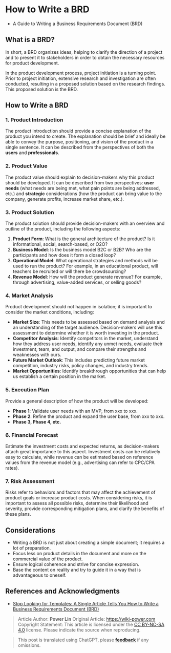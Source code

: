 # How to Write a BRD

- A Guide to Writing a Business Requirements Document (BRD)

## What is a BRD?

In short, a BRD organizes ideas, helping to clarify the direction of a project and to present it to stakeholders in order to obtain the necessary resources for product development.

In the product development process, project initiation is a turning point. Prior to project initiation, extensive research and investigation are often conducted, resulting in a proposed solution based on the research findings. This proposed solution is the BRD.

## How to Write a BRD

### 1. Product Introduction

The product introduction should provide a concise explanation of the product you intend to create. The explanation should be brief and ideally be able to convey the purpose, positioning, and vision of the product in a single sentence. It can be described from the perspectives of both the **users** and **professionals**.

### 2. Product Value

The product value should explain to decision-makers why this product should be developed. It can be described from two perspectives: **user needs** (what needs are being met, what pain points are being addressed, etc.) and **strategic** considerations (how the product can bring value to the company, generate profits, increase market share, etc.).

### 3. Product Solution

The product solution should provide decision-makers with an overview and outline of the product, including the following aspects:

1. **Product Form**: What is the general architecture of the product? Is it informational, social, search-based, or O2O?
2. **Business Model**: Is the business model B2C or B2B? Who are the participants and how does it form a closed loop?
3. **Operational Model**: What operational strategies and methods will be used to run the product? For example, in an educational product, will teachers be recruited or will there be crowdsourcing?
4. **Revenue Model**: How will the product generate revenue? For example, through advertising, value-added services, or selling goods?

### 4. Market Analysis

Product development should not happen in isolation; it is important to consider the market conditions, including:

- **Market Size**: This needs to be assessed based on demand analysis and an understanding of the target audience. Decision-makers will use this assessment to determine whether it is worth investing in the product.
- **Competitor Analysis**: Identify competitors in the market, understand how they address user needs, identify any unmet needs, evaluate their investment, team, and output, and compare their strengths and weaknesses with ours.
- **Future Market Outlook**: This includes predicting future market competition, industry risks, policy changes, and industry trends.
- **Market Opportunities**: Identify breakthrough opportunities that can help us establish a certain position in the market.

### 5. Execution Plan

Provide a general description of how the product will be developed:

- **Phase 1**: Validate user needs with an MVP, from xxx to xxx.
- **Phase 2**: Refine the product and expand the user base, from xxx to xxx.
- **Phase 3, Phase 4, etc.**

### 6. Financial Forecast

Estimate the investment costs and expected returns, as decision-makers attach great importance to this aspect. Investment costs can be relatively easy to calculate, while revenue can be estimated based on reference values from the revenue model (e.g., advertising can refer to CPC/CPA rates).

### 7. Risk Assessment

Risks refer to behaviors and factors that may affect the achievement of product goals or increase product costs. When considering risks, it is important to assess all possible risks, determine their likelihood and severity, provide corresponding mitigation plans, and clarify the benefits of these plans.

## Considerations

- Writing a BRD is not just about creating a simple document; it requires a lot of preparation.
- Focus less on product details in the document and more on the commercial value of the product.
- Ensure logical coherence and strive for concise expression.
- Base the content on reality and try to guide it in a way that is advantageous to oneself.

## References and Acknowledgments

- [Stop Looking for Templates: A Single Article Tells You How to Write a Business Requirements Document (BRD)](http://www.woshipm.com/pmd/645578.html)

> Article Author: **Power Lin**
> Original Article: <https://wiki-power.com>
> Copyright Statement: This article is licensed under the [CC BY-NC-SA 4.0](https://creativecommons.org/licenses/by/4.0/) license. Please indicate the source when reproducing.

> This post is translated using ChatGPT, please [**feedback**](https://github.com/linyuxuanlin/Wiki_MkDocs/issues/new) if any omissions.